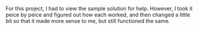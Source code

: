 For this project, I had to view the sample solution for help. However, I took it peice by peice and figured out how each worked, and then changed a little bit so that it made more sense to me, but still functioned the same.